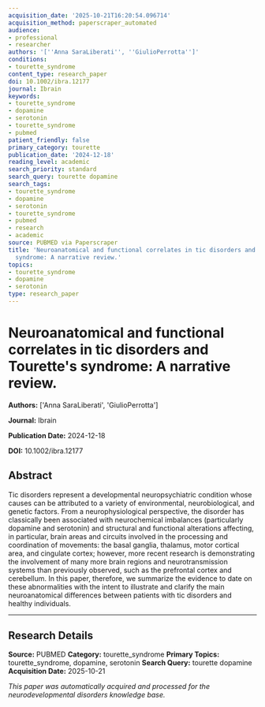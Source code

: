 ```yaml
---
acquisition_date: '2025-10-21T16:20:54.096714'
acquisition_method: paperscraper_automated
audience:
- professional
- researcher
authors: '[''Anna SaraLiberati'', ''GiulioPerrotta'']'
conditions:
- tourette_syndrome
content_type: research_paper
doi: 10.1002/ibra.12177
journal: Ibrain
keywords:
- tourette_syndrome
- dopamine
- serotonin
- tourette_syndrome
- pubmed
patient_friendly: false
primary_category: tourette
publication_date: '2024-12-18'
reading_level: academic
search_priority: standard
search_query: tourette dopamine
search_tags:
- tourette_syndrome
- dopamine
- serotonin
- tourette_syndrome
- pubmed
- research
- academic
source: PUBMED via Paperscraper
title: 'Neuroanatomical and functional correlates in tic disorders and Tourette''s
  syndrome: A narrative review.'
topics:
- tourette_syndrome
- dopamine
- serotonin
type: research_paper
---
```


# Neuroanatomical and functional correlates in tic disorders and Tourette's syndrome: A narrative review.

**Authors:** ['Anna SaraLiberati', 'GiulioPerrotta']

**Journal:** Ibrain

**Publication Date:** 2024-12-18

**DOI:** 10.1002/ibra.12177

## Abstract

Tic disorders represent a developmental neuropsychiatric condition whose causes can be attributed to a variety of environmental, neurobiological, and genetic factors. From a neurophysiological perspective, the disorder has classically been associated with neurochemical imbalances (particularly dopamine and serotonin) and structural and functional alterations affecting, in particular, brain areas and circuits involved in the processing and coordination of movements: the basal ganglia, thalamus, motor cortical area, and cingulate cortex; however, more recent research is demonstrating the involvement of many more brain regions and neurotransmission systems than previously observed, such as the prefrontal cortex and cerebellum. In this paper, therefore, we summarize the evidence to date on these abnormalities with the intent to illustrate and clarify the main neuroanatomical differences between patients with tic disorders and healthy individuals.

---

## Research Details

**Source:** PUBMED
**Category:** tourette_syndrome
**Primary Topics:** tourette_syndrome, dopamine, serotonin
**Search Query:** tourette dopamine
**Acquisition Date:** 2025-10-21

*This paper was automatically acquired and processed for the neurodevelopmental disorders knowledge base.*
